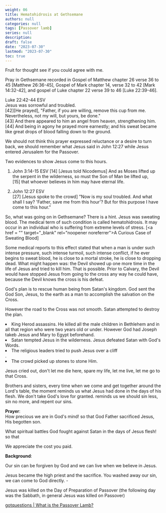 ```yaml
---
weight: 06
title: Hematohidrosis at Gethsemane
authors: null
categories: null
tags: [Passover lamb]
series: null
description: 
draft: false
date: "2023-07-30"
lastmod: "2023-07-30"
toc: true
---
```


<!--more-->

Fruit for thought see if you could agree with me.  

Pray in Gethsemane recorded in Gospel of Matthew chapter 26 verse 36 to 45 [Matthew 26:36-45], Gospel of Mark chapter 14, verse 32 to 42 [Mark 14:32-42], and gospel of Luke chapter 22 verse 39 to 46 [Luke 22:39-46]. 

Luke 22:42-44 ESV  
Jesus was sorrowful and troubled.  
[42][He prayed], "Father, if you are willing, remove this cup from me. Nevertheless, not my will, but yours, be done."   
[43] And there appeared to him an angel from heaven, strengthening him.   
[44] And being in agony he prayed more earnestly; and his sweat became like great drops of blood falling down to the ground.

We should not think this prayer expressed reluctance or a desire to turn back, we should remember what Jesus said in John 12:27 while Jesus entered Jerusalem for the Passover.

Two evidences to show Jesus come to this hours.
1. John 3:14-15 ESV
[14] [Jesus told Nicodemus] And as Moses lifted up the serpent in the wilderness, so must the Son of Man be lifted up,   
[15] that whoever believes in him may have eternal life.

2. John 12:27 ESV  
[27] [Jesus spoke to the crowd] "Now is my soul troubled. And what shall I say? 'Father, save me from this hour'? But for this purpose I have come to this hour."

So, what was going on in Gethsemane? There is a hint. Jesus was sweating blood.  The medical term of such condition is called hematohidrosis. It may occur in an individual who is suffering from extreme levels of stress. [<a href = "<a href = "" target="_blank" rel="noopener noreferrer"></a>" target="_blank" rel="noopener noreferrer">A Curious Case of Sweating Blood</a>]

Some medical reports to this effect stated that when a man is under such intense pressure, such intense turmoil, such intense conflict, if he ever begins to sweat blood, he is close to a mortal stroke, he is close to dropping dead.  What might happen was: the Devil showed up one more time in the life of Jesus and tried to kill him.  That is possible.  Prior to Calvary, the Devil would have stopped Jesus from going to the cross any way he could have, because the Devil knows the cross is his defeat. 


God's plan is to rescue human being from Satan's kingdom.  God sent the God Son, Jesus, to the earth as a man to accomplish the salvation on the Cross. 

However the road to the Cross was not smooth. Satan attempted to destroy the plan.   

<li>King Herod assassins. He killed all the male children in Bethlehem and in all that region who were two years old or under.  However God had Joseph takeb Jesus and Mary to Egypt beforehand.</li>
<li>Satan tempted Jesus in the wilderness.  Jesus defeated Satan with God's Words.</li>
<li>The religious leaders tried to push Jesus over a cliff</li>.
<li>The crowd picked up stones to stone Him.</li>

Jesus cried out, don't let me die here, spare my life, let me live, let me go to that Cross.




Brothers and sisters, every time when we come and get together around the Lord's table, the moment reminds us what Jesus had done in the days of his flesh.  We don't take God's love for granted. reminds us we should sin less, sin no more, and repent our sins.  

<b>Prayer</b>:  
How precious we are in God's mind! so that God Father sacrificed Jesus, His begotten son.

What spiritual battles God fought against Satan in the days of Jesus flesh! so that  

We appreciate the cost you paid.



<b>Background</b>:  

Our sin can be forgiven by God and we can live when we believe in Jesus.

Jesus became the high priest and the sacrifice.  You washed away our sin, we can come to God directly. -

Jesus was killed on the Day of Preparation of Passover (the following day was the Sabbath, in general Jesus was killed on Passover)

<a href = "https://www.gotquestions.org/Passover-Lamb.html" target="_blank" rel="noopener noreferrer">gotquestions | What is the Passover Lamb?</a>